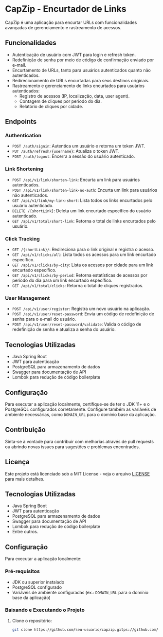 # CapZip - Encurtador de Links

CapZip é uma aplicação para encurtar URLs com funcionalidades avançadas de gerenciamento e rastreamento de acessos.

## Funcionalidades

- Autenticação de usuário com JWT para login e refresh token.
- Redefinição de senha por meio de código de confirmação enviado por e-mail.
- Encurtamento de URLs, tanto para usuários autenticados quanto não autenticados.
- Redirecionamento de URLs encurtadas para seus destinos originais.
- Rastreamento e gerenciamento de links encurtados para usuários autenticados:
  - Registro de acessos (IP, localização, data, user agent).
  - Contagem de cliques por período do dia.
  - Relatório de cliques por cidade.

## Endpoints

### Authentication

- `POST /auth/signin`: Autentica um usuário e retorna um token JWT.
- `PUT /auth/refresh/{username}`: Atualiza o token JWT.
- `POST /auth/logout`: Encerra a sessão do usuário autenticado.

### Link Shortening

- `POST /api/v1/link/shorten-link`: Encurta um link para usuários autenticados.
- `POST /api/v1/link/shorten-link-no-auth`: Encurta um link para usuários não autenticados.
- `GET /api/v1/link/my-link-short`: Lista todos os links encurtados pelo usuário autenticado.
- `DELETE /{shortLink}`: Deleta um link encurtado específico do usuário autenticado.
- `GET /api/v1/total/short-link`: Retorna o total de links encurtados pelo usuário.

### Click Tracking

- `GET /{shortLink}/`: Redireciona para o link original e registra o acesso.
- `GET /api/v1/clicks/all`: Lista todos os acessos para um link encurtado específico.
- `GET /api/v1/clicks/by-city`: Lista os acessos por cidade para um link encurtado específico.
- `GET /api/v1/clicks/by-period`: Retorna estatísticas de acessos por período do dia para um link encurtado específico.
- `GET /api/v1/total/clicks`: Retorna o total de cliques registrados.

### User Management

- `POST /api/v1/user/register`: Registra um novo usuário na aplicação.
- `POST /api/v1/user/reset-password`: Envia um código de redefinição de senha para o e-mail do usuário.
- `POST /api/v1/user/reset-password/validate`: Valida o código de redefinição de senha e atualiza a senha do usuário.

## Tecnologias Utilizadas

- Java Spring Boot
- JWT para autenticação
- PostgreSQL para armazenamento de dados
- Swagger para documentação de API
- Lombok para redução de código boilerplate

## Configuração

Para executar a aplicação localmente, certifique-se de ter o JDK 11+ e o PostgreSQL configurados corretamente. Configure também as variáveis de ambiente necessárias, como `DOMAIN_URL` para o domínio base da aplicação.

## Contribuição

Sinta-se à vontade para contribuir com melhorias através de pull requests ou abrindo novas issues para sugestões e problemas encontrados.

## Licença

Este projeto está licenciado sob a MIT License - veja o arquivo [LICENSE](LICENSE) para mais detalhes.
## Tecnologias Utilizadas

- Java Spring Boot
- JWT para autenticação
- PostgreSQL para armazenamento de dados
- Swagger para documentação de API
- Lombok para redução de código boilerplate
- Entre outros.

## Configuração

Para executar a aplicação localmente:

### Pré-requisitos

- JDK ou superior instalado
- PostgreSQL configurado
- Variáveis de ambiente configuradas (ex.: `DOMAIN_URL` para o domínio base da aplicação)

### Baixando e Executando o Projeto

1. Clone o repositório:

   ```bash
   git clone https://github.com/seu-usuario/capzip.gitps://github.com/seu-usuario/capzip.git
